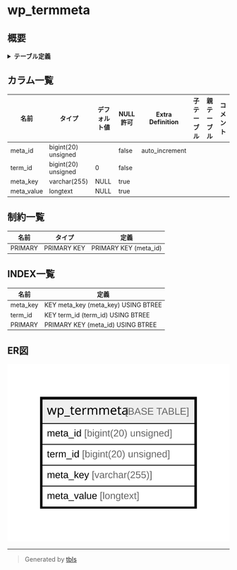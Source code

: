 # wp_termmeta

## 概要

<details>
<summary><strong>テーブル定義</strong></summary>

```sql
CREATE TABLE `wp_termmeta` (
  `meta_id` bigint(20) unsigned NOT NULL AUTO_INCREMENT,
  `term_id` bigint(20) unsigned NOT NULL DEFAULT 0,
  `meta_key` varchar(255) COLLATE utf8mb4_unicode_520_ci DEFAULT NULL,
  `meta_value` longtext COLLATE utf8mb4_unicode_520_ci DEFAULT NULL,
  PRIMARY KEY (`meta_id`),
  KEY `term_id` (`term_id`),
  KEY `meta_key` (`meta_key`(191))
) ENGINE=InnoDB DEFAULT CHARSET=utf8mb4 COLLATE=utf8mb4_unicode_520_ci
```

</details>

## カラム一覧

| 名前         | タイプ                 | デフォルト値       | NULL許可   | Extra Definition | 子テーブル      | 親テーブル      | コメント     |
| ---------- | ------------------- | ------------ | -------- | ---------------- | ---------- | ---------- | -------- |
| meta_id    | bigint(20) unsigned |              | false    | auto_increment   |            |            |          |
| term_id    | bigint(20) unsigned | 0            | false    |                  |            |            |          |
| meta_key   | varchar(255)        | NULL         | true     |                  |            |            |          |
| meta_value | longtext            | NULL         | true     |                  |            |            |          |

## 制約一覧

| 名前      | タイプ         | 定義                    |
| ------- | ----------- | --------------------- |
| PRIMARY | PRIMARY KEY | PRIMARY KEY (meta_id) |

## INDEX一覧

| 名前       | 定義                                  |
| -------- | ----------------------------------- |
| meta_key | KEY meta_key (meta_key) USING BTREE |
| term_id  | KEY term_id (term_id) USING BTREE   |
| PRIMARY  | PRIMARY KEY (meta_id) USING BTREE   |

## ER図

![er](wp_termmeta.svg)

---

> Generated by [tbls](https://github.com/k1LoW/tbls)
